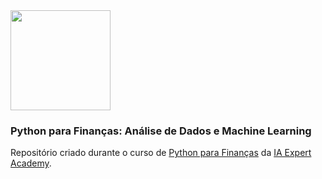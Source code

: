 <img src="https://cdn.shortpixel.ai/spai/w_353+q_+ret_img+to_webp/https://iaexpert.academy/wp-content/uploads/2020/06/iaexpert-logo-1.png"  width="160">

### Python para Finanças: Análise de Dados e Machine Learning

Repositório criado durante o curso de [Python para Finanças](https://iaexpert.academy/courses/python-para-financas-analise-de-dados-e-machine-learning/) da [IA Expert Academy](https://iaexpert.academy).
